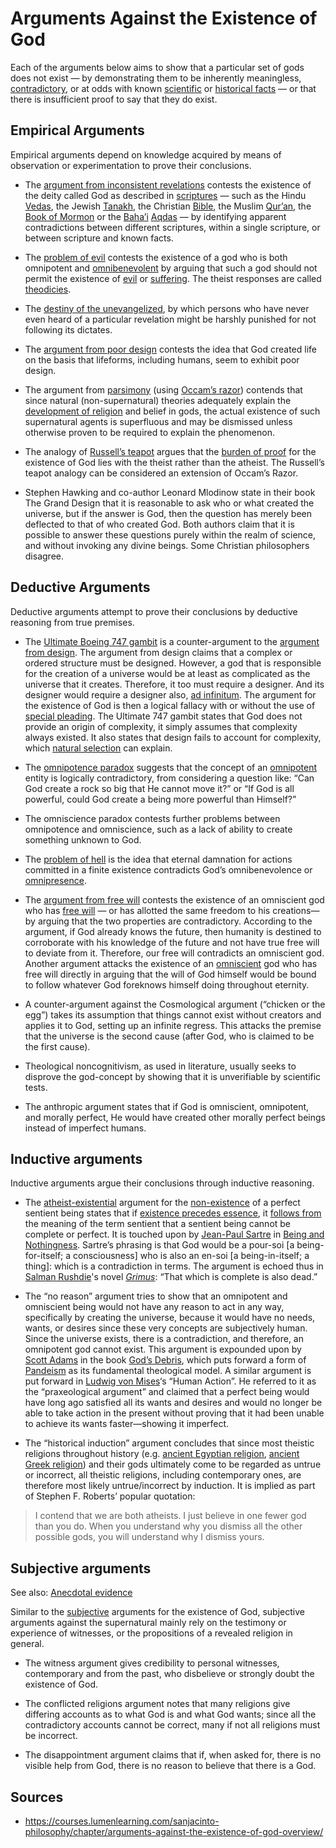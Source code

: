 # Arguments Against the Existence of God
Each of the arguments below aims to show that a particular set of gods does not exist — by demonstrating them to be inherently meaningless, [contradictory](https://en.wikipedia.org/wiki/Proof_by_contradiction), or at odds with known [scientific](https://en.wikipedia.org/wiki/Science) or [historical facts](https://en.wikipedia.org/wiki/History) — or that there is insufficient proof to say that they do exist.

## Empirical Arguments
Empirical arguments depend on knowledge acquired by means of observation or experimentation to prove their conclusions.

- The [argument from inconsistent revelations](https://en.wikipedia.org/wiki/Argument_from_inconsistent_revelations) contests the existence of the deity called God as described in [scriptures](https://en.wikipedia.org/wiki/Scriptures) — such as the Hindu [Vedas](https://en.wikipedia.org/wiki/Vedas), the Jewish [Tanakh](https://en.wikipedia.org/wiki/Tanakh), the Christian [Bible](https://en.wikipedia.org/wiki/Bible), the Muslim [Qur’an](https://en.wikipedia.org/wiki/Muslim), the [Book of Mormon](https://en.wikipedia.org/wiki/Book_of_Mormon) or the [Baha’i](https://en.wikipedia.org/wiki/Bah%C3%A1%27%C3%AD_Faith) [Aqdas](https://en.wikipedia.org/wiki/Kit%C3%A1b-i-Aqdas) — by identifying apparent contradictions between different scriptures, within a single scripture, or between scripture and known facts.

- The [problem of evil](https://en.wikipedia.org/wiki/Problem_of_evil) contests the existence of a god who is both omnipotent and [omnibenevolent](https://en.wikipedia.org/wiki/Omnibenevolence) by arguing that such a god should not permit the existence of [evil](https://en.wikipedia.org/wiki/Evil) or [suffering](https://en.wikipedia.org/wiki/Suffering). The theist responses are called [theodicies](https://en.wikipedia.org/wiki/Theodicy).

- The [destiny of the unevangelized](https://en.wikipedia.org/wiki/Destiny_of_the_unevangelized), by which persons who have never even heard of a particular revelation might be harshly punished for not following its dictates.

- The [argument from poor design](https://en.wikipedia.org/wiki/Argument_from_poor_design) contests the idea that God created life on the basis that lifeforms, including humans, seem to exhibit poor design.

- The argument from [parsimony](https://en.wikipedia.org/wiki/Parsimony) (using [Occam’s razor](https://en.wikipedia.org/wiki/Occam%27s_razor)) contends that since natural (non-supernatural) theories adequately explain the [development of religion](https://en.wikipedia.org/wiki/Development_of_religion) and belief in gods, the actual existence of such supernatural agents is superfluous and may be dismissed unless otherwise proven to be required to explain the phenomenon.

- The analogy of [Russell’s teapot](https://en.wikipedia.org/wiki/Russell%27s_teapot) argues that the [burden of proof](https://en.wikipedia.org/wiki/Philosophic_burden_of_proof) for the existence of God lies with the theist rather than the atheist. The Russell’s teapot analogy can be considered an extension of Occam’s Razor.

- Stephen Hawking and co-author Leonard Mlodinow state in their book The Grand Design that it is reasonable to ask who or what created the universe, but if the answer is God, then the question has merely been deflected to that of who created God. Both authors claim that it is possible to answer these questions purely within the realm of science, and without invoking any divine beings. Some Christian philosophers disagree.

## Deductive Arguments
Deductive arguments attempt to prove their conclusions by deductive reasoning from true premises.

- The [Ultimate Boeing 747 gambit](https://en.wikipedia.org/wiki/Ultimate_Boeing_747_gambit) is a counter-argument to the [argument from design](https://en.wikipedia.org/wiki/Argument_from_design). The argument from design claims that a complex or ordered structure must be designed. However, a god that is responsible for the creation of a universe would be at least as complicated as the universe that it creates. Therefore, it too must require a designer. And its designer would require a designer also, [ad infinitum](https://en.wikipedia.org/wiki/Ad_infinitum). The argument for the existence of God is then a logical fallacy with or without the use of [special pleading](https://en.wikipedia.org/wiki/Special_pleading). The Ultimate 747 gambit states that God does not provide an origin of complexity, it simply assumes that complexity always existed. It also states that design fails to account for complexity, which [natural selection](https://en.wikipedia.org/wiki/Natural_selection) can explain.

- The [omnipotence paradox](https://en.wikipedia.org/wiki/Omnipotence_paradox) suggests that the concept of an [omnipotent](https://en.wikipedia.org/wiki/Omnipotent) entity is logically contradictory, from considering a question like: “Can God create a rock so big that He cannot move it?” or “If God is all powerful, could God create a being more powerful than Himself?”

- The omniscience paradox contests further problems between omnipotence and omniscience, such as a lack of ability to create something unknown to God.

- The [problem of hell](https://en.wikipedia.org/wiki/Problem_of_hell) is the idea that eternal damnation for actions committed in a finite existence contradicts God’s omnibenevolence or [omnipresence](https://en.wikipedia.org/wiki/Omnipresence).

- The [argument from free will](https://en.wikipedia.org/wiki/Argument_from_free_will) contests the existence of an omniscient god who has [free will](https://en.wikipedia.org/wiki/Free_will) — or has allotted the same freedom to his creations—by arguing that the two properties are contradictory. According to the argument, if God already knows the future, then humanity is destined to corroborate with his knowledge of the future and not have true free will to deviate from it. Therefore, our free will contradicts an omniscient god. Another argument attacks the existence of an [omniscient](https://en.wikipedia.org/wiki/Omniscient) god who has free will directly in arguing that the will of God himself would be bound to follow whatever God foreknows himself doing throughout eternity.

- A counter-argument against the Cosmological argument (“chicken or the egg”) takes its assumption that things cannot exist without creators and applies it to God, setting up an infinite regress. This attacks the premise that the universe is the second cause (after God, who is claimed to be the first cause).

- Theological noncognitivism, as used in literature, usually seeks to disprove the god-concept by showing that it is unverifiable by scientific tests.

- The anthropic argument states that if God is omniscient, omnipotent, and morally perfect, He would have created other morally perfect beings instead of imperfect humans.

## Inductive arguments
Inductive arguments argue their conclusions through inductive reasoning.

- The [atheist-existential](https://en.wikipedia.org/wiki/Atheistic_existentialism) argument for the [non-existence](https://en.wikipedia.org/wiki/Non-existence) of a perfect sentient being states that if [existence precedes essence](https://en.wikipedia.org/wiki/Existence_precedes_essence), it [follows from](https://en.wikipedia.org/wiki/Logical_consequence) the meaning of the term sentient that a sentient being cannot be complete or perfect. It is touched upon by [Jean-Paul Sartre](https://en.wikipedia.org/wiki/Jean-Paul_Sartre) in [Being and Nothingness](https://en.wikipedia.org/wiki/Being_and_Nothingness). Sartre’s phrasing is that God would be a pour-soi [a being-for-itself; a consciousness] who is also an en-soi [a being-in-itself; a thing]: which is a contradiction in terms. The argument is echoed thus in [Salman Rushdie](https://en.wikipedia.org/wiki/Salman_Rushdie)'s novel [*Grimus*](https://en.wikipedia.org/wiki/Grimus): “That which is complete is also dead.”

- The “no reason” argument tries to show that an omnipotent and omniscient being would not have any reason to act in any way, specifically by creating the universe, because it would have no needs, wants, or desires since these very concepts are subjectively human. Since the universe exists, there is a contradiction, and therefore, an omnipotent god cannot exist. This argument is expounded upon by [Scott Adams](https://en.wikipedia.org/wiki/Scott_Adams) in the book [God’s Debris](https://en.wikipedia.org/wiki/God%27s_Debris), which puts forward a form of [Pandeism](https://en.wikipedia.org/wiki/Pandeism) as its fundamental theological model. A similar argument is put forward in [Ludwig von Mises](https://en.wikipedia.org/wiki/Ludwig_von_Mises)‘s “Human Action”. He referred to it as the “praxeological argument” and claimed that a perfect being would have long ago satisfied all its wants and desires and would no longer be able to take action in the present without proving that it had been unable to achieve its wants faster—showing it imperfect.

- The “historical induction” argument concludes that since most theistic religions throughout history (e.g. [ancient Egyptian religion](https://en.wikipedia.org/wiki/Ancient_Egyptian_religion), [ancient Greek religion](https://en.wikipedia.org/wiki/Religion_in_ancient_Greece)) and their gods ultimately come to be regarded as untrue or incorrect, all theistic religions, including contemporary ones, are therefore most likely untrue/incorrect by induction. It is implied as part of Stephen F. Roberts’ popular quotation:

> I contend that we are both atheists. I just believe in one fewer god than you do. When you understand why you dismiss all the other possible gods, you will understand why I dismiss yours.

## Subjective arguments
See also: [Anecdotal evidence](https://en.wikipedia.org/wiki/Anecdotal_evidence)

Similar to the [subjective](https://en.wiktionary.org/wiki/subjective) arguments for the existence of God, subjective arguments against the supernatural mainly rely on the testimony or experience of witnesses, or the propositions of a revealed religion in general.

- The witness argument gives credibility to personal witnesses, contemporary and from the past, who disbelieve or strongly doubt the existence of God.

- The conflicted religions argument notes that many religions give differing accounts as to what God is and what God wants; since all the contradictory accounts cannot be correct, many if not all religions must be incorrect.

- The disappointment argument claims that if, when asked for, there is no visible help from God, there is no reason to believe that there is a God.

## Sources

- https://courses.lumenlearning.com/sanjacinto-philosophy/chapter/arguments-against-the-existence-of-god-overview/
